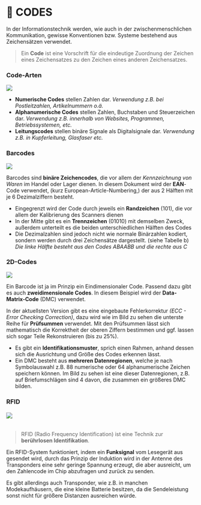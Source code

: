 # 🧩 CODES

In der Informationstechnik werden, wie auch in der zwischenmenschlichen Kommunikation, gewisse Konventionen bzw. Systeme bestehend aus Zeichensätzen verwendet.

> Ein **Code** ist eine Vorschrift für die eindeutige Zuordnung der Zeichen eines Zeichensatzes zu den Zeichen eines anderen Zeichensatzes.

### Code-Arten

![](https://i.postimg.cc/ncYHYX7b/image.png)

- **Numerische Codes** stellen Zahlen dar.
  *Verwendung z.B. bei Postleitzahlen, Artikelnummern o.ä.*
- **Alphanumerische Codes** stellen Zahlen, Buchstaben und Steuerzeichen dar.
  *Verwendung z.B. innerhalb von Websites, Programmen, Betriebssystemen, etc.*
- **Leitungscodes** stellen binäre Signale als Digitalsignale dar.
  *Verwendung z.B. in Kupferleitung, Glasfaser etc.*

### Barcodes

![](https://i.postimg.cc/85KyVBqQ/image.png)

Barcodes sind **binäre Zeichencodes**, die vor allem der *Kennzeichnung von Waren* im Handel oder Lager dienen. In diesem Dokument wird der **EAN**-Code verwendet, (kurz European-Article-Numbering,) der aus 2 Hälften mit je 6 Dezimalziffern besteht.

- Eingegrenzt wird der Code durch jeweils ein **Randzeichen** (101), die vor allem der Kalibrierung des Scanners dienen
- In der Mitte gibt es ein **Trennzeichen** (01010) mit demselben Zweck, außerdem unterteilt es die beiden unterschiedlichen Hälften des Codes
- Die Dezimalzahlen sind jedoch nicht wie normale Binärzahlen kodiert, sondern werden durch drei Zeichensätze dargestellt. (siehe Tabelle b)
  *Die linke Hälfte besteht aus den Codes ABAABB und die rechte aus C*

### 2D-Codes

![](https://i.postimg.cc/Dyx6Rg32/image.png)

Ein Barcode ist ja im Prinzip ein Eindimensionaler Code. Passend dazu gibt es auch **zweidimensionale Codes**. In diesem Beispiel wird der **Data-Matrix-Code** (DMC) verwendet.

In der aktuellsten Version gibt es eine eingebaute Fehlerkorrektur *(ECC - Error Checking Correction)*, dazu wird wie im Bild zu sehen die unterste Reihe für **Prüfsummen** verwendet. Mit den Prüfsummen lässt sich mathematisch die Korrektheit der oberen Ziffern bestimmen und ggf. lassen sich sogar Teile Rekonstruieren (bis zu 25%).

- Es gibt ein **Identifikationsmuster**, sprich einen Rahmen, anhand dessen sich die Ausrichtung und Größe des Codes erkennen lässt.
- Ein DMC besteht aus **mehreren Datenregionen**, welche je nach Symbolauswahl z.B. 88 numerische oder 64 alphanumerische Zeichen speichern können. Im Bild zu sehen ist eine dieser Datenregionen, z.B. auf Briefumschlägen sind 4 davon, die zusammen ein größeres DMC bilden.

### RFID

###### ![](https://i.postimg.cc/NG9NV06K/image.png)

> RFID (Radio Frequency Identification) ist eine Technik zur **berührlosen Identifikation**.

Ein RFID-System funktioniert, indem ein **Funksignal** vom Lesegerät aus gesendet wird, durch das Prinzip der Induktion wird in der Antenne des Transponders eine sehr geringe Spannung erzeugt, die aber ausreicht, um den Zahlencode im Chip abzufragen und zurück zu senden.

Es gibt allerdings auch Transponder, wie z.B. in manchen Modekaufhäusern, die eine kleine Batterie besitzen, da die Sendeleistung sonst nicht für größere Distanzen ausreichen würde.

